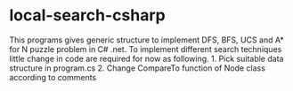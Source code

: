 # local-search-csharp

This programs gives generic structure to implement DFS, BFS, UCS and A* for N puzzle problem in C# .net. To implement different search techniques little change in code are required for now as following. 1. Pick suitable data structure in program.cs 2. Change CompareTo function of Node class according to comments
